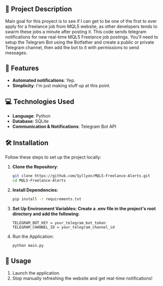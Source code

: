 ## 🎯 Project Description
Main goal for this proyect is to see if I can get to be one of the first to ever apply for a freelance job from MQL5 website, as other developers tends to swarm these jobs a minute after posting it.
This code sends telegram notifications for new real-time MQL5 Freelance job postings.
You'll need to setup the Telegram Bot using the Botfather and create a public or private Telegram channel, then add the bot to it with permissions to send messages.

## 🌟 Features
- **Automated notifications**: Yep.
- **Simplicity**: I'm just making stuff up at this point.
  
## 💻 Technologies Used
- **Language**: Python
- **Database**: SQLite
- **Communication & Notifications**: Telegram Bot API

## 🛠️ Installation
Follow these steps to set up the project locally:
1. **Clone the Repository**:
   ```bash
   git clone https://github.com/Syllyon/MQL5-Freelance-Alerts.git
   cd MQL5-Freelance-Alerts
2. **Install Dependencies**:
   ```bash
   pip install -r requirements.txt
3. **Set Up Environment Variables: Create a .env file in the project's root directory and add the following**:
   ```text
   TELEGRAM_BOT_KEY = your_telegram_bot_token
   TELEGRAM_CHANNEL_ID = your_telegram_channel_id
4. Run the Application:
   ```bash
   python main.py

## 🧪 Usage
1. Launch the application.
2. Stop manually refreshing the website and get real-time notifications!
